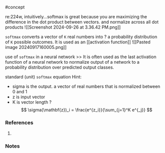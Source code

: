 #concept

re:224w, intuitively...softmax is great because you are maximizing the difference in the dot product between vectors. and normalize across all dot products
![[Screenshot 2024-09-26 at 3.36.42 PM.png]]

`softmax` converts a vector of `K` real numbers into
?
a probability distribution of `K` possible outcomes.
It is used as an [[activation function]] 
![[Pasted image 20240917160005.png]]
<!--SR:!2024-09-28,8,250-->

use of `softmax` in a neural network >> It is often used as the last activation function of a neural network to normalize output of a network to a probability distribution over predicted output classes.
<!--SR:!2024-09-23,4,270-->


standard (unit) `softmax` equation
Hint:
- sigma is the output. a vector of real numbers that is normalized between 0 and 1
- z is input vector
- K is vector length
?
$$
\sigma(\mathbf{z})_i = \frac{e^{z_i}}{\sum_{j=1}^K e^{_j}}
$$
<!--SR:!2024-09-24,4,228-->


### References
1. 

### Notes




